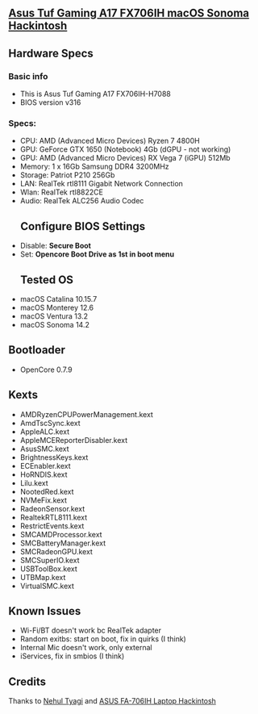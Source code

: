 ## [Asus Tuf Gaming A17 FX706IH macOS Sonoma Hackintosh](https://www.asus.com/media/global/gallery/trfp1kp4xvoudgam_setting_xxx_0_90_end_2000.png)
 ## Hardware Specs
 ### Basic info
- This is Asus Tuf Gaming A17 FX706IH-H7088
- BIOS version v316
### Specs:
  - CPU: AMD (Advanced Micro Devices) Ryzen 7 4800H
  - GPU: GeForce GTX 1650 (Notebook) 4Gb (dGPU - not working)
  - GPU: AMD (Advanced Micro Devices) RX Vega 7 (iGPU) 512Mb
  - Memory: 1 x 16Gb Samsung DDR4 3200MHz
  - Storage: Patriot P210 256Gb
  - LAN: RealTek rtl8111 Gigabit Network Connection
  - Wlan: RealTek rtl8822CE
  - Audio: RealTek ALC256 Audio Codec
    ## Configure BIOS Settings
  - Disable: **Secure Boot**
  - Set: **Opencore Boot Drive as 1st in boot menu**
    ## Tested OS 
   - macOS Catalina 10.15.7
   - macOS Monterey 12.6
   - macOS Ventura 13.2
   - macOS Sonoma 14.2
   ## Bootloader
   - OpenCore 0.7.9
   ## Kexts
   - AMDRyzenCPUPowerManagement.kext
   - AmdTscSync.kext
   - AppleALC.kext
   - AppleMCEReporterDisabler.kext
   - AsusSMC.kext
   - BrightnessKeys.kext
   - ECEnabler.kext
   - HoRNDIS.kext
   - Lilu.kext
   - NootedRed.kext
   - NVMeFix.kext
   - RadeonSensor.kext
   - RealtekRTL8111.kext
   - RestrictEvents.kext
   - SMCAMDProcessor.kext
   - SMCBatteryManager.kext
   - SMCRadeonGPU.kext
   - SMCSuperIO.kext
   - USBToolBox.kext
   - UTBMap.kext
   - VirtualSMC.kext
  ## Known Issues 
   - Wi-Fi/BT doesn't work bc RealTek adapter
   - Random exitbs: start on boot, fix in quirks (I think)
   - Internal Mic doesn't work, only external
   - iServices, fix in smbios (I think)
  ## Credits 
Thanks to [Nehul Tyagi](https://github.com/nehultyagi1) and [ASUS FA-706IH Laptop Hackintosh](https://github.com/Ragnarok93/ASUS-F17-Hackintosh)
